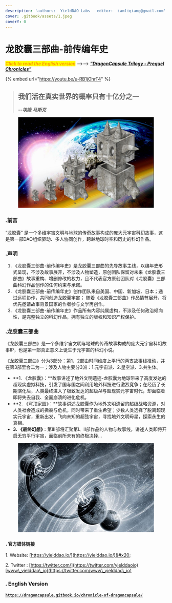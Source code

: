 ```yaml
---
description: 'authors:  YieldDAO Labs   editor:  iamliqiang@gmail.com'
cover: .gitbook/assets/1.jpeg
coverY: 0
---
```


# 龙胶囊三部曲-前传编年史

_<mark style="color:orange;">**Click to read the English version**</mark>_ -->--> [_**"DragonCapsule Trilogy - Prequel Chronicles"**_](https://dragoncapsule.gitbook.io/chronicle-of-dragoncapsule/)



{% embed url="https://youtu.be/u-RB1jOhrT4" %}



> ## 我们活在真实世界的概率只有十亿分之一
>
> _**--埃隆.马斯克**_    &#x20;



<figure><img src=".gitbook/assets/1.jpeg" alt=""><figcaption></figcaption></figure>

### .前言

“龙胶囊” 是一个多维宇宙文明与地球的传奇故事构成的庞大元宇宙科幻故事，这是第一部DAO组织驱动、多人协同创作，跨越地球时空和历史的科幻作品。



### **.声明**

1. 《龙胶囊三部曲-前传编年史》是龙胶囊三部曲的先导故事主线，以编年史形式呈现，不涉及故事展开，不涉及人物塑造，原创团队保留对未来《龙胶囊三部曲》故事重构、增删修改的权力，且不代表官方原创团队对《龙胶囊》三部曲科幻作品创作的任何约束与承诺。
2. 《龙胶囊三部曲-前传编年史》创作团队来自美国、中国、新加坡、日本；通过远程协作，共同创造龙胶囊宇宙； 随着《龙胶囊三部曲》作品情节展开，将优先邀请故事背景国家的作者参与文学再创作。
3. 《龙胶囊三部曲-前传编年史》作品所有内容纯属虚构，不涉及任何政治倾向性，是完整独立的科幻作品，拥有独立的版权和知识产权保护。



### .龙胶囊三部曲

《龙胶囊三部曲》是一个多维宇宙文明与地球的传奇故事构成的庞大元宇宙科幻故事IP，也是第一部真正意义上诞生于元宇宙的科幻小说。

《龙胶囊三部曲》分为3部分：第1、2部由时间维度上平行的两支故事线推动，并在第3部里合二为一；涉及人物主要分3派：1.元宇宙派、2.星空派、3.共生体。

* **1. 《龙胶囊》：**故事讲述了地外文明遗迹-龙胶囊为地球带来了高度发达的超现实虚拟科技，引发了国与国之间利用地外科技进行激烈竞争；在经历了长期演化后，人类最终进入了极致发达的超级AI与超现实元宇宙时代，却面临着即将失去自我、全面崩溃的进化危机。
* **2. 《穹顶家园》：**故事讲述龙胶囊作为地外文明遗留的超级战略资源，对人类社会造成的撕裂与危机，同时带来了重生希望；少数人类选择了脱离超现实元宇宙，重新出发，飞向未知的超弦宇宙，寻找地外文明母星，探索永生的真相。
* **3. 《最终幻想》**：第III部将汇聚第I、II部作品的人物与故事线，讲述人类即将开启无穷平行宇宙，面临前所未有的终极决择...



<figure><img src=".gitbook/assets/dark-universe.jpeg" alt=""><figcaption></figcaption></figure>



### **`.官方媒体链接`**

1\. Website: [https://yielddao.io/](https://yielddao.io/)&#x20;

2\. Twitter : [https://twitter.com/](https://twitter.com/yielddaoio)[www\_yielddao\_io](https://twitter.com/www\_yielddao\_io)

### . English Version

[**`https://dragoncapsule.gitbook.io/chronicle-of-dragoncapsule/`**](https://dragoncapsule.gitbook.io/chronicle-of-dragoncapsule/)



